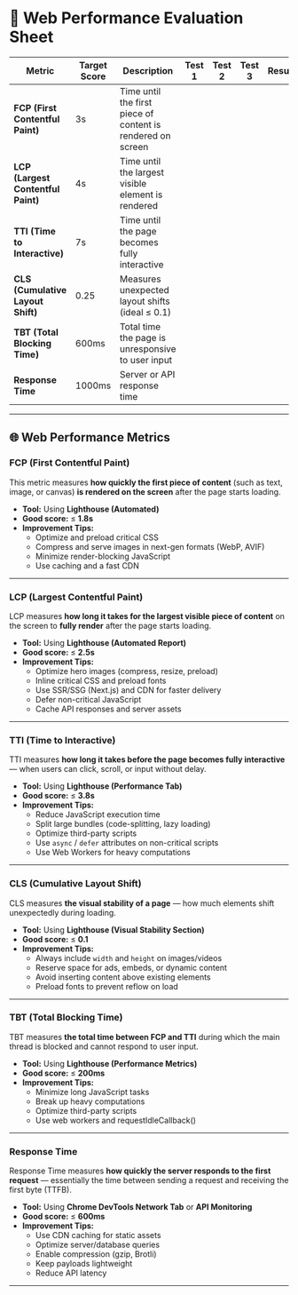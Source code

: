# 🚀 Web Performance Evaluation Sheet

| Metric | Target Score | Description | Test 1 | Test 2 | Test 3 | Result |
|---------|---------------|--------------|---------|---------|---------|---------|
| **FCP (First Contentful Paint)** | 3s | Time until the first piece of content is rendered on screen |  |  |  |  |
| **LCP (Largest Contentful Paint)** | 4s | Time until the largest visible element is rendered |  |  |  |  |
| **TTI (Time to Interactive)** | 7s | Time until the page becomes fully interactive |  |  |  |  |
| **CLS (Cumulative Layout Shift)** | 0.25 | Measures unexpected layout shifts (ideal ≤ 0.1) |  |  |  |  |
| **TBT (Total Blocking Time)** | 600ms | Total time the page is unresponsive to user input |  |  |  |  |
| **Response Time** | 1000ms | Server or API response time |  |  |  |  |

---

## 🌐 Web Performance Metrics

### **FCP (First Contentful Paint)**
This metric measures **how quickly the first piece of content** (such as text, image, or canvas) **is rendered on the screen** after the page starts loading.

- **Tool:** Using **Lighthouse (Automated)**
- **Good score:** ≤ **1.8s**
- **Improvement Tips:**
  - Optimize and preload critical CSS
  - Compress and serve images in next-gen formats (WebP, AVIF)
  - Minimize render-blocking JavaScript
  - Use caching and a fast CDN

---

### **LCP (Largest Contentful Paint)**
LCP measures **how long it takes for the largest visible piece of content** on the screen to **fully render** after the page starts loading.

- **Tool:** Using **Lighthouse (Automated Report)**
- **Good score:** ≤ **2.5s**
- **Improvement Tips:**
  - Optimize hero images (compress, resize, preload)
  - Inline critical CSS and preload fonts
  - Use SSR/SSG (Next.js) and CDN for faster delivery
  - Defer non-critical JavaScript
  - Cache API responses and server assets

---

### **TTI (Time to Interactive)**
TTI measures **how long it takes before the page becomes fully interactive** — when users can click, scroll, or input without delay.

- **Tool:** Using **Lighthouse (Performance Tab)**
- **Good score:** ≤ **3.8s**
- **Improvement Tips:**
  - Reduce JavaScript execution time
  - Split large bundles (code-splitting, lazy loading)
  - Optimize third-party scripts
  - Use `async` / `defer` attributes on non-critical scripts
  - Use Web Workers for heavy computations

---

### **CLS (Cumulative Layout Shift)**
CLS measures **the visual stability of a page** — how much elements shift unexpectedly during loading.

- **Tool:** Using **Lighthouse (Visual Stability Section)**
- **Good score:** ≤ **0.1**
- **Improvement Tips:**
  - Always include `width` and `height` on images/videos
  - Reserve space for ads, embeds, or dynamic content
  - Avoid inserting content above existing elements
  - Preload fonts to prevent reflow on load

---

### **TBT (Total Blocking Time)**
TBT measures **the total time between FCP and TTI** during which the main thread is blocked and cannot respond to user input.

- **Tool:** Using **Lighthouse (Performance Metrics)**
- **Good score:** ≤ **200ms**
- **Improvement Tips:**
  - Minimize long JavaScript tasks
  - Break up heavy computations
  - Optimize third-party scripts
  - Use web workers and requestIdleCallback()

---

### **Response Time**
Response Time measures **how quickly the server responds to the first request** — essentially the time between sending a request and receiving the first byte (TTFB).

- **Tool:** Using **Chrome DevTools Network Tab** or **API Monitoring**
- **Good score:** ≤ **600ms**
- **Improvement Tips:**
  - Use CDN caching for static assets
  - Optimize server/database queries
  - Enable compression (gzip, Brotli)
  - Keep payloads lightweight
  - Reduce API latency

---
